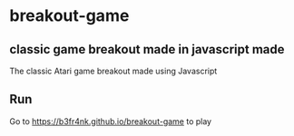 # breakout-game
## classic game breakout made in javascript made
The classic Atari game breakout made using Javascript

## Run
Go to https://b3fr4nk.github.io/breakout-game to play